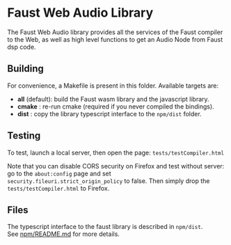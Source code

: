 # Faust Web Audio Library

The Faust Web Audio library provides all the services of the Faust compiler to the Web, as well as high level functions to get an Audio Node from Faust dsp code.


## Building

For convenience, a Makefile is present in this folder. 
Available targets are:

- **all** (default): build the Faust wasm library and the javascript library. 
- **cmake** : re-run cmake (required if you never compiled the bindings).
- **dist** : copy the library typescript interface to the `npm/dist` folder.


## Testing

To test, launch a local server, then open the page: `tests/testCompiler.html`

Note that you can disable CORS security on Firefox and test without server: go to the `about:config` page and set  `security.fileuri.strict_origin_policy` to false. Then simply drop the `tests/testCompiler.html` to Firefox.

## Files

The typescript interface to the faust library is described in `npm/dist`.  
See [npm/README.md](npm/README.md) for more details.
